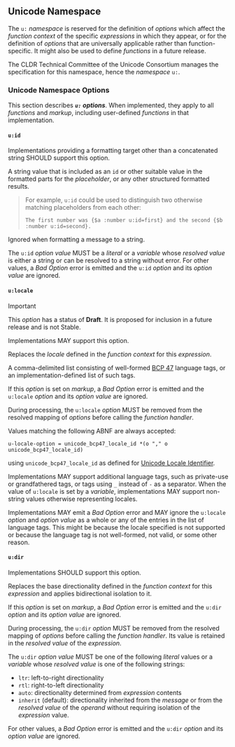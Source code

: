 ## Unicode Namespace

The `u:` _namespace_ is reserved for the definition of _options_
which affect the _function context_ of the specific _expressions_
in which they appear,
or for the definition of _options_ that are universally applicable
rather than function-specific.
It might also be used to define _functions_ in a future release.

The CLDR Technical Committee of the Unicode Consortium
manages the specification for this namespace, hence the _namespace_ `u:`.

### Unicode Namespace Options

This section describes **_<dfn>`u:` options</dfn>_**.
When implemented, they apply to all _functions_ and _markup_,
including user-defined _functions_ in that implementation.

#### `u:id`

Implementations providing a formatting target other than a concatenated string
SHOULD support this option.

A string value that is included as an `id` or other suitable value
in the formatted parts for the _placeholder_,
or any other structured formatted results.

> For example, `u:id` could be used to distinguish
> two otherwise matching placeholders from each other:
>
> ```
> The first number was {$a :number u:id=first} and the second {$b :number u:id=second}.
> ```

Ignored when formatting a message to a string.

The `u:id` _option value_ MUST be a _literal_ or a
_variable_ whose _resolved value_ is either a string
or can be resolved to a string without error.
For other values, a _Bad Option_ error is emitted
and the `u:id` _option_ and its _option value_ are ignored.

#### `u:locale`

> [!IMPORTANT]
> This _option_ has a status of **Draft**.
> It is proposed for inclusion in a future release and is not Stable.

Implementations MAY support this option.

Replaces the _locale_ defined in the _function context_ for this _expression_.

A comma-delimited list consisting of
well-formed [BCP 47](https://www.rfc-editor.org/rfc/bcp/bcp47.txt)
language tags,
or an implementation-defined list of such tags.

If this _option_ is set on _markup_, a _Bad Option_ error is emitted
and the `u:locale` _option_ and its _option value_ are ignored.

During processing, the `u:locale` _option_
MUST be removed from the resolved mapping of _options_
before calling the _function handler_.

Values matching the following ABNF are always accepted:
```abnf
u-locale-option = unicode_bcp47_locale_id *(o "," o unicode_bcp47_locale_id)
```
using `unicode_bcp47_locale_id` as defined for
[Unicode Locale Identifier](https://unicode.org/reports/tr35/tr35.html#unicode_bcp47_locale_id).

Implementations MAY support additional language tags,
such as private-use or grandfathered tags,
or tags using `_` instead of `-` as a separator.
When the value of `u:locale` is set by a _variable_,
implementations MAY support non-string values otherwise representing locales.

Implementations MAY emit a _Bad Option_ error
and MAY ignore the `u:locale` _option_ and _option value_ as a whole
or any of the entries in the list of language tags.
This might be because the locale specified is not supported
or because the language tag is not well-formed,
not valid, or some other reason.

#### `u:dir`

Implementations SHOULD support this option.

Replaces the base directionality defined in
the _function context_ for this _expression_
and applies bidirectional isolation to it.

If this _option_ is set on _markup_, a _Bad Option_ error is emitted
and the `u:dir` _option_ and its _option value_ are ignored.

During processing, the `u:dir` _option_
MUST be removed from the resolved mapping of _options_
before calling the _function handler_.
Its value is retained in the _resolved value_ of the _expression_.

The `u:dir` _option value_ MUST be one of the following _literal_ values
or a _variable_ whose _resolved value_ is one of the following strings:
- `ltr`: left-to-right directionality
- `rtl`: right-to-left directionality
- `auto`: directionality determined from _expression_ contents
- `inherit` (default): directionality inherited from the _message_
   or from the _resolved value_ of the _operand_ without
   requiring isolation of the _expression_ value.

For other values, a _Bad Option_ error is emitted
and the `u:dir` _option_ and its _option value_ are ignored.
